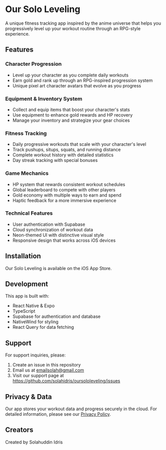 # Our Solo Leveling

A unique fitness tracking app inspired by the anime universe that helps you progressively level up your workout routine through an RPG-style experience.

## Features

### Character Progression
- Level up your character as you complete daily workouts
- Earn gold and rank up through an RPG-inspired progression system
- Unique pixel art character avatars that evolve as you progress

### Equipment & Inventory System
- Collect and equip items that boost your character's stats
- Use equipment to enhance gold rewards and HP recovery
- Manage your inventory and strategize your gear choices

### Fitness Tracking
- Daily progressive workouts that scale with your character's level
- Track pushups, situps, squats, and running distance
- Complete workout history with detailed statistics
- Day streak tracking with special bonuses

### Game Mechanics
- HP system that rewards consistent workout schedules
- Global leaderboard to compete with other players
- Gold economy with multiple ways to earn and spend
- Haptic feedback for a more immersive experience

### Technical Features
- User authentication with Supabase
- Cloud synchronization of workout data
- Neon-themed UI with distinctive visual style
- Responsive design that works across iOS devices

## Installation

Our Solo Leveling is available on the iOS App Store.

## Development

This app is built with:
- React Native & Expo
- TypeScript
- Supabase for authentication and database
- NativeWind for styling
- React Query for data fetching

## Support

For support inquiries, please:
1. Create an issue in this repository
2. Email us at emailsolah@gmail.com
3. Visit our support page at https://github.com/solahidris/oursololeveling/issues

## Privacy & Data

Our app stores your workout data and progress securely in the cloud. For detailed information, please see our [Privacy Policy](privacy.md).

## Creators

Created by Solahuddin Idris
